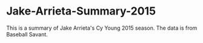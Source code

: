 # Jake-Arrieta-Summary-2015
This is a summary of Jake Arrieta's Cy Young 2015 season. The data is from Baseball Savant. 
